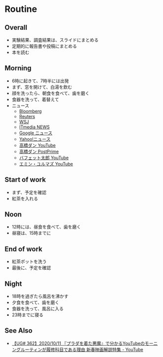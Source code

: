 # Routine

## Overall
- 実験結果、調査結果は、スライドにまとめる
- 定期的に報告書や投稿にまとめる
- 本を読む

## Morning

- 6時に起きて、7時半には出発
- まず、窓を開けて、白湯を飲む
- 顔を洗ったら、朝食を食べて、歯を磨く
- 食器を洗って、着替えて
- ニュース
  * [Bloomberg](https://www.bloomberg.co.jp/)
  * [Reuters](https://jp.reuters.com/)
  * [WSJ](https://jp.wsj.com/)
  * [ITmedia NEWS](https://www.itmedia.co.jp/news/)
  * [Google ニュース](https://news.google.com/)
  * [Yahoo!ニュース](https://news.yahoo.co.jp/)
  * [高橋ダン YouTube](https://www.youtube.com/c/%E3%83%80%E3%83%B3%E9%AB%98%E6%A9%8BDanTakahashi/videos)
  * [高橋ダン PostPrime](https://postprime.com/dantakahashi)
  * [バフェット太郎 YouTube](https://www.youtube.com/c/%E3%83%90%E3%83%95%E3%82%A7%E3%83%83%E3%83%88%E5%A4%AA%E9%83%8E%E3%81%AE%E6%8A%95%E8%B3%87%E3%83%81%E3%83%A3%E3%83%B3%E3%83%8D%E3%83%AB/videos)
  * [エミン・ユルマズ YouTube](https://www.youtube.com/channel/UClDM5GP-nYn5gBvDryZDW9w/videos)

## Start of work

- まず、予定を確認
- 紅茶を入れる

## Noon

- 12時には、昼食を食べて、歯を磨く
- 昼寝は、15時までに

## End of work

- 紅茶ポットを洗う
- 最後に、予定を確認

## Night

- 18時を過ぎたら風呂を沸かす
- 夕食を食べて、歯を磨く
- 食器を洗って、風呂に入る
- 23時までに寝る

## See Also

* [【UG# 362】2020/10/11 『プラダを着た悪魔』で分かるYouTubeのモーニングルーティンが履修科目である理由 新春映画解説特集 - YouTube](https://www.youtube.com/watch?v=l3nwZ4uUasE)
